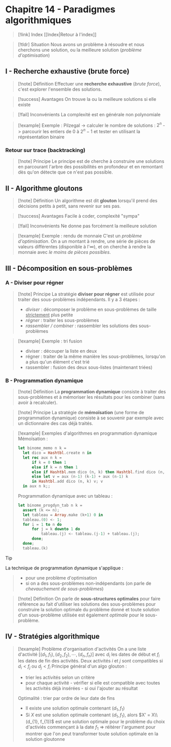 # Chapitre 14 - Paradigmes algorithmiques

> [!link] Index
> [[Index|Retour à l'index]]

> [!tldr] Situation
Nous avons un problème à résoudre et nous cherchons une solution, ou la meilleure solution (*problème d'optimisation*)

## I - Recherche exhaustive (brute force)

> [!note] Définition
Effectuer une **recherche exhaustive** (*brute force*), c'est explorer l'ensemble des solutions.

> [!success] Avantages
>  On trouve la ou la meilleure solutions si elle existe

> [!fail] Inconvénients
La complexité est en générale non polynomiale

> [!example] Exemple : Pilzegal
-> calculer le nombre de solutions : $2^n$
-> parcourir les entiers de $0$ à $2^{n}-1$ et tester en utilisant la réprésentation binaire

### Retour sur trace (backtracking)

> [!note] Principe
>Le principe est de cherche à construire une solutions en parcourant l'arbre des possibilités en profondeur et en remontant dès qu'on détecte que ce n'est pas possible.

## II - Algorithme gloutons

> [!note] Définition
Un algorithme est dit **glouton** lorsqu'il prend des décisions petits à petit, sans revenir sur ses pas.

> [!success] Avantages
>Facile à coder, complexité "sympa"

> [!fail] Inconvénients
Ne donne pas forcément la meilleure solution

> [!example] Exemple : rendu de monnaie
C'est un *problème d'optimisation*.
On a un montant à rendre, une série de pièces de valeurs différentes (disponible à l'$\infty$), et on cherche à rendre la monnaie avec *le moins de pièces possibles*.

## III - Décomposition en sous-problèmes

### A - Diviser pour régner

> [!note] Principe
La stratégie **diviser pour régner** est utilisée pour traiter des sous-problèmes indépendants.
Il y a 3 étapes :
>- *diviser* : décomposer le problème en sous-problèmes de taille <u>strictement</u> plus petite
>- *régner* : traiter les sous-problèmes
>- *rassembler / combiner* : rassembler les solutions des sous-problèmes

> [!example] Exemple : tri fusion
>- diviser : découper la liste en deux
>- régner : traiter de la même manière les sous-problèmes, lorsqu'on a plus qu'un élément c'est trié
>- rassembler : fusion des deux sous-listes (maintenant triées)

### B - Programmation dynamique

> [!note] Définition
La **programmation dynamique** consiste à traiter des sous-problèmes et à mémoriser les résultats pour les combiner (sans avoir à recalculer).

> [!note] Principe
La stratégie de **mémoïsation** (une forme de programmation dynamique) consiste à se souvenir par exemple avec un dictionnaire des cas déjà traités.

> [!example] Exemples d'algorithmes en programmation dynamique
> Mémoïsation :
>```ocaml
>let binome_memo n k =
>	let dico = Hashtbl.create n in
>	let rec aux n k =
>		if k = 0 then 1
>		else if k = n then 1
>		else if Hashtbl.mem dico (n, k) then Hashtbl.find dico (n, k)
>		else let v = aux (n-1) (k-1) + aux (n-1) k
>		in Hashtbl.add dico (n, k) v; v
>	in aux n k;;
>```
>Programmation dynamique avec un tableau :
>```ocaml
>let binome_progdyn_tab n k =
>	assert (k <= n);
>	let tableau = Array.make (k+1) 0 in
>	tableau.(0) <- 1;
>	for i = 1 to n do
>		for j = k downto 1 do
>			tableau.(j) <- tableau.(j-1) + tableau.(j);
>		done;
>	done;
>	tableau.(k)
>```

> [!tip]
La technique de programmation dynamique s'applique :
>- pour une problème d'optimisation
>- si on a des sous-problèmes non-indépendants (on parle de *chevauchement de sous-problèmes*)

> [!note] Définition
On parle de **sous-structures optimales** pour faire référence au fait d'utiliser les solutions des sous-problèmes pour construire la solution optimale du problème donné et toute solution d'un sous-problème utilisée est également *optimale* pour le sous-problème.

## IV - Stratégies algorithmique

> [!example] Problème d'organisation d'activités
On a une liste d'activité $[(d_{1}, f_{1}), (d_{2}, f_{2}), \cdots, (d_{n}, f_{n})]$ avec $d_i$ les dates de début et $f_i$ les dates de fin des activités.
Deux activités $i$ et $j$ sont compatibles si $d_{i} < f_j$ ou $d_{j}<f_i$
Principe général d'un algo glouton :
>- trier les activités selon un critère
>- pour chaque activité
>		- vérifier si elle est compatible avec toutes les activités déjà insérées
>		- si oui l'ajouter au résultat
>
>Optimalité : trier par ordre de leur date de fins
>- Il existe une solution optimale contenant $(d_{1}, f_{1})$
>- Si $X$ est une solution optimale contenant $(d_{1}, f_{1})$, alors $X' = X\\(d_{1}, f_{1})$ est une solution optimale pour le problème du choix d'activiés commençant à la date $f_1$
$\Rightarrow$ réitérer l'argument pour montrer que l'on peut transformer toute solution optimale en la solution gloutonne

